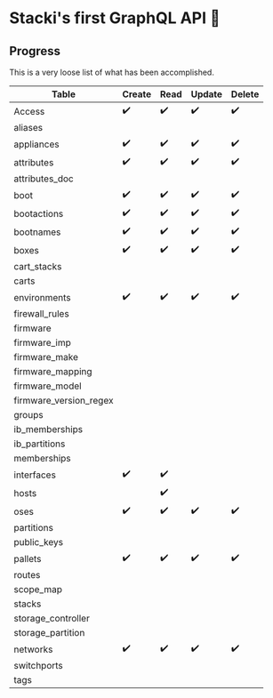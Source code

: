 # Stacki's first GraphQL API 🍼

## Progress

This is a very loose list of what has been accomplished.

| Table                  | Create             | Read               | Update             | Delete             |
| ---------------------- | ------------------ | ------------------ | ------------------ | ------------------ |
| Access                 | :heavy_check_mark: | :heavy_check_mark: | :heavy_check_mark: | :heavy_check_mark: |
| aliases                |                    |                    |                    |                    |
| appliances             | :heavy_check_mark: | :heavy_check_mark: | :heavy_check_mark: | :heavy_check_mark: |
| attributes             | :heavy_check_mark: | :heavy_check_mark: | :heavy_check_mark: | :heavy_check_mark: |
| attributes_doc         |                    |                    |                    |                    |
| boot                   | :heavy_check_mark: | :heavy_check_mark: | :heavy_check_mark: | :heavy_check_mark: |
| bootactions            | :heavy_check_mark: | :heavy_check_mark: | :heavy_check_mark: | :heavy_check_mark: |
| bootnames              | :heavy_check_mark: | :heavy_check_mark: | :heavy_check_mark: | :heavy_check_mark: |
| boxes                  | :heavy_check_mark: | :heavy_check_mark: | :heavy_check_mark: | :heavy_check_mark: |
| cart_stacks            |                    |                    |                    |                    |
| carts                  |                    |                    |                    |                    |
| environments           | :heavy_check_mark: | :heavy_check_mark: | :heavy_check_mark: | :heavy_check_mark: |
| firewall_rules         |                    |                    |                    |                    |
| firmware               |                    |                    |                    |                    |
| firmware_imp           |                    |                    |                    |                    |
| firmware_make          |                    |                    |                    |                    |
| firmware_mapping       |                    |                    |                    |                    |
| firmware_model         |                    |                    |                    |                    |
| firmware_version_regex |                    |                    |                    |                    |
| groups                 |                    |                    |                    |                    |
| ib_memberships         |                    |                    |                    |                    |
| ib_partitions          |                    |                    |                    |                    |
| memberships            |                    |                    |                    |                    |
| interfaces             | :heavy_check_mark: | :heavy_check_mark: |                    |                    |
| hosts                  |                    | :heavy_check_mark: |                    |                    |
| oses                   | :heavy_check_mark: | :heavy_check_mark: | :heavy_check_mark: | :heavy_check_mark: |
| partitions             |                    |                    |                    |                    |
| public_keys            |                    |                    |                    |                    |
| pallets                | :heavy_check_mark: | :heavy_check_mark: | :heavy_check_mark: | :heavy_check_mark: |
| routes                 |                    |                    |                    |                    |
| scope_map              |                    |                    |                    |                    |
| stacks                 |                    |                    |                    |                    |
| storage_controller     |                    |                    |                    |                    |
| storage_partition      |                    |                    |                    |                    |
| networks               | :heavy_check_mark: | :heavy_check_mark: | :heavy_check_mark: | :heavy_check_mark: |
| switchports            |                    |                    |                    |                    |
| tags                   |                    |                    |                    |                    |
